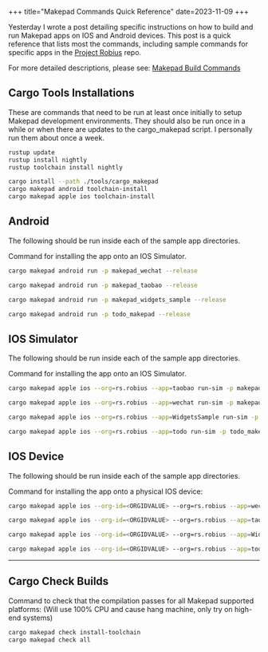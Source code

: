 +++
title="Makepad Commands Quick Reference"
date=2023-11-09
+++

Yesterday I wrote a post detailing specific instructions on how to build and run Makepad apps on IOS and Android devices. This post is a quick reference that lists most the commands, including sample commands for specific  apps in the [Project Robius](https://github.com/project-robius) repo.

For more detailed descriptions, please see:
[Makepad Build Commands](https://edwardtan.com/posts/makepad-build-commands/)

## Cargo Tools Installations

These are commands that need to be run at least once initially to setup Makepad development environments. They should also be run once in a while or when there are updates to the cargo_makepad script. I personally run them about once a week.

```sh
rustup update
rustup install nightly
rustup toolchain install nightly

cargo install --path ./tools/cargo_makepad
cargo makepad android toolchain-install
cargo makepad apple ios toolchain-install
```

## Android

The following should be run inside each of the sample app directories.

Command for installing the app onto an IOS Simulator.

```sh
cargo makepad android run -p makepad_wechat --release

cargo makepad android run -p makepad_taobao --release

cargo makepad android run -p makepad_widgets_sample --release

cargo makepad android run -p todo_makepad --release
```

## IOS Simulator

The following should be run inside each of the sample app directories.

Command for installing the app onto an IOS Simulator.

```sh
cargo makepad apple ios --org=rs.robius --app=taobao run-sim -p makepad_taobao --release

cargo makepad apple ios --org=rs.robius --app=wechat run-sim -p makepad_wechat --release

cargo makepad apple ios --org=rs.robius --app=WidgetsSample run-sim -p makepad_widgets_sample --release

cargo makepad apple ios --org=rs.robius --app=todo run-sim -p todo_makepad --release
```

## IOS Device

The following should be run inside each of the sample app directories.

Command for installing the app onto a physical IOS device:

```sh
cargo makepad apple ios --org-id=<ORGIDVALUE> --org=rs.robius --app=wechat run-device -p makepad_wechat --release

cargo makepad apple ios --org-id=<ORGIDVALUE> --org=rs.robius --app=taobao run-device -p makepad_taobao --release

cargo makepad apple ios --org-id=<ORGIDVALUE> --org=rs.robius --app=WidgetsSample run-device -p makepad_widgets_sample --release

cargo makepad apple ios --org-id=<ORGIDVALUE> --org=rs.robius --app=todo run-device -p todo_makepad --release
```

---

## Cargo Check Builds

Command to check that the compilation passes for all Makepad supported platforms:
(Will use 100% CPU and cause hang machine, only try on high-end systems)

```sh
cargo makepad check install-toolchain
cargo makepad check all
```

